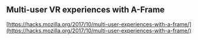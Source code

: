 ## Multi-user VR experiences with A-Frame
  
  [https://hacks.mozilla.org/2017/10/multi-user-experiences-with-a-frame/](https://hacks.mozilla.org/2017/10/multi-user-experiences-with-a-frame/)